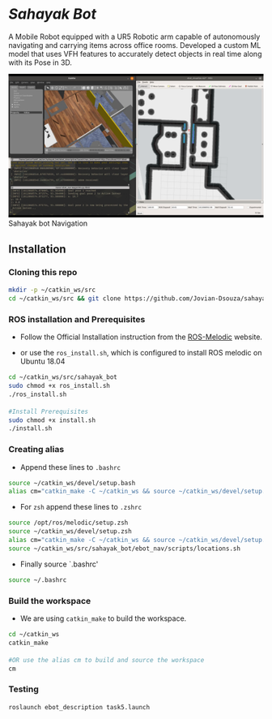 # **_Sahayak Bot_**
A Mobile Robot equipped with a UR5 Robotic arm capable of autonomously navigating and carrying items across office rooms. Developed a custom ML model that uses VFH features to accurately detect objects in real time along with its Pose in 3D.

![Navigation](assets/1.png)
Sahayak bot Navigation

## Installation

### Cloning this repo 
```bash
mkdir -p ~/catkin_ws/src
cd ~/catkin_ws/src && git clone https://github.com/Jovian-Dsouza/sahayak_bot
```

###  ROS installation and Prerequisites

- Follow the Official Installation instruction from the [ROS-Melodic](http://wiki.ros.org/melodic/Installation/Ubuntu) website. 

- or use the `ros_install.sh`, which is configured to install ROS melodic on Ubuntu 18.04 

```bash
cd ~/catkin_ws/src/sahayak_bot
sudo chmod +x ros_install.sh
./ros_install.sh

#Install Prerequisites
sudo chmod +x install.sh
./install.sh
```

### Creating alias 

- Append these lines to `.bashrc`

```bash
source ~/catkin_ws/devel/setup.bash
alias cm="catkin_make -C ~/catkin_ws && source ~/catkin_ws/devel/setup.bash"
```

- For `zsh` append these lines to `.zshrc`

```bash
source /opt/ros/melodic/setup.zsh
source ~/catkin_ws/devel/setup.zsh
alias cm="catkin_make -C ~/catkin_ws && source ~/catkin_ws/devel/setup.zsh"
source ~/catkin_ws/src/sahayak_bot/ebot_nav/scripts/locations.sh
```

- Finally source `.bashrc'

```bash
source ~/.bashrc
```

### Build the workspace 

- We are using `catkin_make` to build the workspace. 

```bash
cd ~/catkin_ws
catkin_make

#OR use the alias cm to build and source the workspace
cm
```

### Testing

```
roslaunch ebot_description task5.launch
```